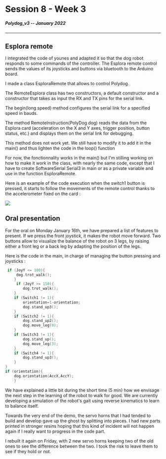 # Session 8 - Week 3

##### Polydog_v3 -- January 2022

-----

## Esplora remote

I integrated the code of younes and adapted it so that the dog robot responds to some commands of the controller. The Esplora remote control sends the values of its joysticks and buttons via bluetooth to the Arduino board. 

I made a class EsploraRemote that allows to control Polydog.

The RemoteEsplora class has two constructors, a default constructor and a constructor that takes as input the RX and TX pins for the serial link.

The begin(long speed) method configures the serial link for a specified speed in bauds.

The method RemoteInstruction(PolyDog dog) reads the data from the Esplora card (acceleration on the X and Y axes, trigger position, button status, etc.) and displays them on the serial link for debugging.

This method does not work yet. We still have to modify it to add it in the main() and thus lighten the code in the loop() function

For now, the fonctionnality works in the main() but I'm stilling working on how to make it work in the class, with nearly the same code, except that I have to create SoftwareSerial Serial3 in main or as a private variable and use in the function EsploraRemote.

Here is an example of the code execution when the switch1 button is pressed, it starts to follow the movements of the remote control thanks to the accelerometer fixed on the card :

![](orientation.gif)

## Oral presentation


For the oral on Monday January 16th, we have prepared a list of features to present. If we press the front joystick, it makes the robot move forward. Two buttons allow to visualize the balance of the robot on 3 legs, by raising either a front leg or a back leg by adapting the position of the legs.



Here is the code in the main, in charge of managing the button pressing and joysticks : 

```c++
 if (JoyY <= 100){
     dog.trot_walk();
    }
     if (JoyY >= 150){
        dog.trot_walk();
    }
    if (Switch1 != 1){
        orientation=1-orientation;
        dog.stand_up3();
    }
    if (Switch2 != 1){
        dog.stand_up2();
        dog.move_leg(0);
    }
    if (Switch3 != 1){
        dog.stand_up();
        dog.move_leg(3);
    }
    if (Switch4 != 1){
        dog.stand_up3();
    }
}
if (orientation){
    dog.orientation(AccX,AccY);
    }
```

We have explained a little bit during the short time (5 min) how we envisage the next step in the learning of the robot to walk for good. We are currently developing a simulation of the robot's gait using reverse kinematics to learn to balance itself. 

Towards the very end of the demo, the servo horns that I had tended to build and develop gave up the ghost by splitting into pieces. I had new parts printed in stronger resins hoping that this kind of incident will not happen again if I really want to progress in the code part.

I rebuilt it again on Friday, with 2 new servo horns keeping two of the old ones to see the difference between the two. I took the risk to leave them to see if they hold or not.

